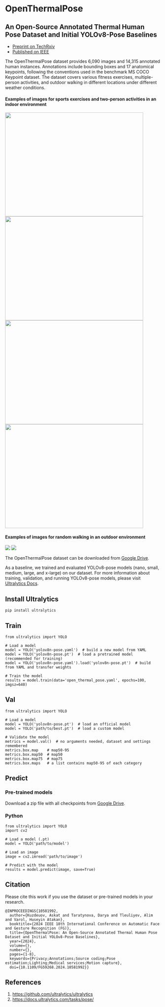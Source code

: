 # OpenThermalPose
## An Open-Source Annotated Thermal Human Pose Dataset and Initial YOLOv8-Pose Baselines 
- [Preprint on TechRxiv](https://www.techrxiv.org/users/682600/articles/741508-openthermalpose-an-open-source-annotated-thermal-human-pose-dataset-and-initial-yolov8-pose-baselines)
- [Published on IEEE](https://ieeexplore.ieee.org/document/10581992)
  
The OpenThermalPose dataset provides 6,090 images and 14,315 annotated human instances. Annotations include bounding boxes and 17 anatomical keypoints, following the conventions used in the benchmark MS COCO Keypoint dataset. The dataset covers various fitness exercises, multiple-person activities, and outdoor walking in different locations under different weather conditions. 

#### Examples of images for sports exercises and two-person activities in an indoor environment
<img src="https://github.com/IS2AI/OpenThermalPose/blob/main/1_5_1_16_frame517.png" width=448 height=336> <img src="https://github.com/IS2AI/OpenThermalPose/blob/main/1_6_1_17_frame370.png" width=448 height=336>
<img src="https://github.com/IS2AI/OpenThermalPose/blob/main/2_1_8_frame97.png" width=448 height=336> <img src="https://github.com/IS2AI/OpenThermalPose/blob/main/2_2_8_frame94.png" width=448 height=336>

#### Examples of images for random walking in an outdoor environment
<img src="https://github.com/IS2AI/OpenThermalPose/blob/main/3370.png"> <img src="https://github.com/IS2AI/OpenThermalPose/blob/main/3471.png">


The OpenThermalPose dataset can be downloaded from [Google Drive](https://drive.google.com/file/d/1C5ThcFZm1twYtEta8GWUe1SENc9ER_0t/view?usp=sharing).  

As a baseline, we trained and evaluated YOLOv8-pose models (nano, small, medium, large, and x-large) on our dataset. For more information about training, validation, and running YOLOv8-pose models, please visit [Ultralytics Docs](https://docs.ultralytics.com/tasks/pose/).

## Install Ultralytics
```
pip install ultralytics
```

## Train
```
from ultralytics import YOLO

# Load a model
model = YOLO('yolov8n-pose.yaml')  # build a new model from YAML
model = YOLO('yolov8n-pose.pt')  # load a pretrained model (recommended for training)
model = YOLO('yolov8n-pose.yaml').load('yolov8n-pose.pt')  # build from YAML and transfer weights

# Train the model
results = model.train(data='open_thermal_pose.yaml', epochs=100, imgsz=640)
```
## Val
```
from ultralytics import YOLO

# Load a model
model = YOLO('yolov8n-pose.pt')  # load an official model
model = YOLO('path/to/best.pt')  # load a custom model

# Validate the model
metrics = model.val()  # no arguments needed, dataset and settings remembered
metrics.box.map    # map50-95
metrics.box.map50  # map50
metrics.box.map75  # map75
metrics.box.maps   # a list contains map50-95 of each category
```

## Predict
### Pre-trained models
Download a zip file with all checkpoints from [Google Drive](https://drive.google.com/file/d/1PHyHSuM-n2XgqNgpl55Nn7fAqhukVEXw/view?usp=sharing). 

### Python 
```
from ultralytics import YOLO
import cv2

# Load a model (.pt)
model = YOLO('path/to/model')  

# Load an image
image = cv2.imread('path/to/image')

# Predict with the model
results = model.predict(image, save=True)  
```
## Citation
Please cite this work if you use the dataset or pre-trained models in your research.
```
@INPROCEEDINGS{10581992,
  author={Kuzdeuov, Askat and Taratynova, Darya and Tleuliyev, Alim and Varol, Huseyin Atakan},
  booktitle={2024 IEEE 18th International Conference on Automatic Face and Gesture Recognition (FG)}, 
  title={OpenThermalPose: An Open-Source Annotated Thermal Human Pose Dataset and Initial YOLOv8-Pose Baselines}, 
  year={2024},
  volume={},
  number={},
  pages={1-8},
  keywords={Privacy;Annotations;Source coding;Pose estimation;Lighting;Medical services;Motion capture},
  doi={10.1109/FG59268.2024.10581992}}

```
## References
1. https://github.com/ultralytics/ultralytics
2. https://docs.ultralytics.com/tasks/pose/ 
